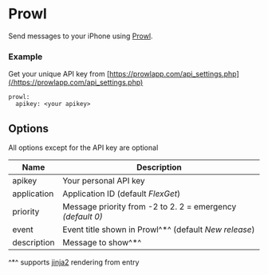 # Prowl
Send messages to your iPhone using [Prowl](http://prowlapp.com).

### Example
Get your unique API key from [https://prowlapp.com/api_settings.php](/https://prowlapp.com/api_settings.php)

```
prowl:
  apikey: <your apikey>
```


## Options
All options except for the API key are optional


| **Name** | **Description** |
| --- | --- |
| apikey | Your personal API key |
| application | Application ID (default *FlexGet*) |
| priority | Message priority from -2 to 2. 2 = emergency *(default 0)* |
| event | Event title shown in Prowl^*^ (default *New release*) |
| description | Message to show^*^ |
^*^ supports [jinja2](/Jinja) rendering from entry